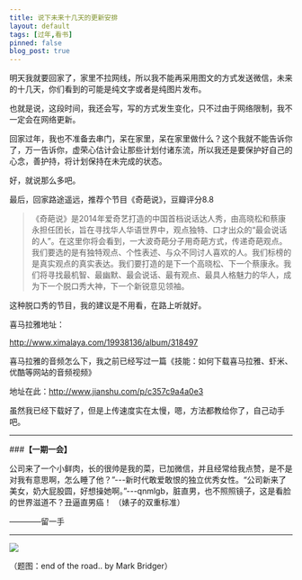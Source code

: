 ```yaml
---
title: 说下未来十几天的更新安排
layout: default
tags: [过年,看书]
pinned: false
blog_post: true
---
```



明天我就要回家了，家里不拉网线，所以我不能再采用图文的方式发送微信，未来的十几天，你们看到的可能是纯文字或者是纯图片发布。

也就是说，这段时间，我还会写，写的方式发生变化，只不过由于网络限制，我不一定会在网络更新。

回家过年，我也不准备去串门，呆在家里，呆在家里做什么？这个我就不能告诉你了，万一告诉你，虚荣心估计会让那些计划付诸东流，所以我还是要保护好自己的心念，善护持，将计划保持在未完成的状态。

好，就说那么多吧。

最后，回家路途遥远，推荐个节目《奇葩说》，豆瓣评分8.8

>《奇葩说》是2014年爱奇艺打造的中国首档说话达人秀，由高晓松和蔡康永担任团长，旨在寻找华人华语世界中，观点独特、口才出众的“最会说话的人”。在这里你将会看到，一大波奇葩分子用奇葩方式，传递奇葩观点。我们要选的是有独特观点、个性表述、与众不同讨人喜欢的人。我们标榜的是真实观点的真实表达。我们要打造的是下一个高晓松、下一个蔡康永。我们将寻找最机智、最幽默、最会说话、最有观点、最具人格魅力的华人，成为下一个脱口秀大神，下一个新锐意见领袖。 

这种脱口秀的节目，我的建议是不用看，在路上听就好。

喜马拉雅地址：

http://www.ximalaya.com/19938136/album/318497

喜马拉雅的音频怎么下，我之前已经写过一篇《技能：如何下载喜马拉雅、虾米、优酷等网站的音频视频》

地址在此：http://www.jianshu.com/p/c357c9a4a0e3

虽然我已经下载好了，但是上传速度实在太慢，嗯，方法都教给你了，自己动手吧。

---

###**【一期一会】**

公司来了一个小鲜肉，长的很帅是我的菜，已加微信，并且经常给我点赞，是不是对我有意思啊，怎么睡了他？”---新时代敢爱敢恨的独立优秀女性。“公司新来了美女，奶大屁股圆，好想操她啊。”---qnmlgb，脏直男，也不照照镜子，这是看脸的世界滋道不？丑逼直男癌！ （婊子的双重标准）

————留一手 

----


![](http://7d9mjz.com1.z0.glb.clouddn.com/2014-12-15.jpg)

（题图：end of the road.. by Mark Bridger）















